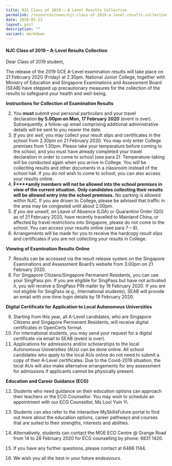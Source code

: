 ```yaml
---
title: NJC Class of 2019 – A Level Results Collection
permalink: /resources/news/njc-class-of-2019-a-level-results-collection/
date: 2020-02-13
layout: post
description: ""
variant: markdown
---
```

#### NJC Class of 2019 – A-Level Results Collection

Dear Class of 2019 student,

The release of the 2019 GCE A-Level examination results will take place on 21 February 2020 (Friday) at 2.30pm. National Junior College, together with Ministry of Education and Singapore Examinations and Assessment Board (SEAB) have stepped up precautionary measures for the collection of the results to safeguard your health and well-being.

**Instructions for Collection of Examination Results**

2.  You **must** submit your personal particulars and your travel declaration **by 5.00pm on Mon, 17 February 2020** (event is over). Subsequently, a follow-up email comprising additional administrative details will be sent to you nearer the date.
3.  _If you are well_, you may collect your result slips and certificates in the school from 2.30pm on 21 February 2020. You may only enter College premises from 1.30pm. Please take your temperature before coming to the school, and you must have already completed your travel declaration in order to come to school (see para 2). Temperature-taking will be conducted again when you arrive in College. You will be collecting results and other documents in a classroom instead of the school hall. If you do not wish to come to school, you can also access your results online.
4.  **F****amily members will not be allowed into the school premises in view of the current situation.** **Only candidates collecting their results will be allowed entry into the school premises.** No parking is allowed within NJC. If you are driven to College, please be advised that traffic in the area may be congested until about 2.00pm.
5.  _If you are unwell_, on Leave of Absence (LOA) or Quarantine Order (QO) as of 21 February 2020, have recently travelled to Mainland China, or affected by travel restrictions into Singapore, please do not come to the school. You can access your results online (see para 7 – 8).
6.  Arrangements will be made for you to receive the hardcopy result slips and certificates if you are not collecting your results in College.

**Viewing of Examination Results Online**

7.  Results can be accessed via the result release system on the Singapore Examinations and Assessment Board’s website from 3.00pm on 21 February 2020.
8.  For Singapore Citizens/Singapore Permanent Residents, you can use your SingPass pin. If you are eligible for SingPass but have not activated it, you will receive a SingPass PIN mailer by 19 February 2020. If you are not eligible for SingPass (e.g., International students), SEAB will provide an email with one-time login details by 19 February 2020.

**Digital Certificate for Application to Local Autonomous Universities**

9.  Starting from this year, all A-Level candidates, who are Singapore Citizens and Singapore Permanent Residents, will receive digital certificates in OpenCerts format.
10.  For international students, you may send your request for a digital certificate via email to SEAB (event is over).
11.  Applications for admissions and/or scholarships to the local Autonomous Universities (AUs) can be done online. All school candidates who apply to the local AUs online do not need to submit a copy of their A-Level certificates. Due to the Covid-2019 situation, the local AUs will also make alternative arrangements for any assessment for admissions if applicants cannot be physically present.

**Education and Career Guidance (ECG)**

12.  Students who need guidance on their education options can approach their teachers or the ECG Counsellor. You may wish to schedule an appointment with our ECG Counsellor, Ms Looi Yuin Yi.
13.  Students can also refer to the interactive MySkillsFuture portal to find out more about the education options, career pathways and courses that are suited to their strengths, interests and abilities.
14.  Alternatively, students can contact the MOE ECG Centre @ Grange Road from 14 to 28 February 2020 for ECG counselling by phone: 6831 1420.

15.  If you have any further questions, please contact at 6466 1144.
16.  We wish you all the best in your future endeavours.

